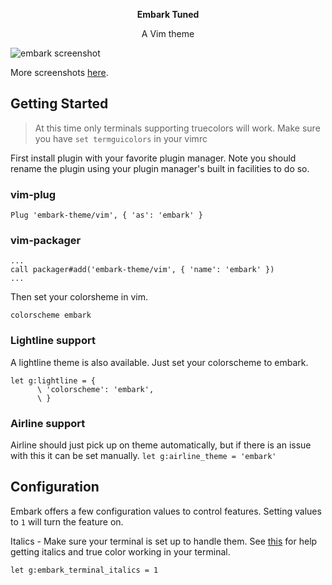 <p align="center"><strong>Embark Tuned</strong></p>

<p align="center">A Vim theme</p>

![embark screenshot](./embark-screenshot.png)

More screenshots [here](https://github.com/embark-theme/vim/wiki/Screenshots).

## Getting Started

> At this time only terminals supporting truecolors will work. Make sure you have `set termguicolors` in your vimrc

First install plugin with your favorite plugin manager. Note you should rename the plugin using your plugin manager's built in facilities to do so.

### vim-plug
```
Plug 'embark-theme/vim', { 'as': 'embark' }
```

### vim-packager
```
...
call packager#add('embark-theme/vim', { 'name': 'embark' })
...
```

Then set your colorsheme in vim.
```
colorscheme embark
```

### Lightline support

A lightline theme is also available. Just set your colorscheme to embark.

```
let g:lightline = {
      \ 'colorscheme': 'embark',
      \ }
```

### Airline support

Airline should just pick up on theme automatically, but if there is an issue with this it can be set manually.
`let g:airline_theme = 'embark'`

## Configuration

Embark offers a few configuration values to control features. Setting values to `1` will turn the feature on.

Italics - Make sure your terminal is set up to handle them. See [this](https://medium.com/@dubistkomisch/how-to-actually-get-italics-and-true-colour-to-work-in-iterm-tmux-vim-9ebe55ebc2be) for help getting italics and true color working in your terminal.

`let g:embark_terminal_italics = 1`


